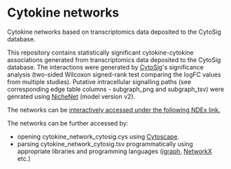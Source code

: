 # Cytokine networks
Cytokine networks based on transcriptomics data deposited to the CytoSig database.

This repository contains statistically significant cytokine-cytokine associations generated from transcriptomics data deposited to the CytoSig database. 
The interactions were generated by [CytoSig](https://cytosig.ccr.cancer.gov/)'s significance analysis (two-sided Wilcoxon signed-rank test comparing the logFC values from multiple studies). Putative intracellular signalling paths (see corresponding edge table columns - subgraph_png and subgraph_tsv) were genrated using [NicheNet](https://github.com/saeyslab/nichenetr) (model version v2).

The networks can be [interactively accessed under the following NDEx link.](https://www.ndexbio.org/viewer/networks/5503d3ad-1763-11ef-9621-005056ae23aa)

The networks can be further accessed by:
- opening cytokine_network_cytosig.cys using [Cytoscape](https://cytoscape.org/).
- parsing cytokine_network_cytosig.tsv programmatically using appropriate libraries and programming languages ([igraph](https://igraph.org/), [NetworkX](https://networkx.org/) etc.)

